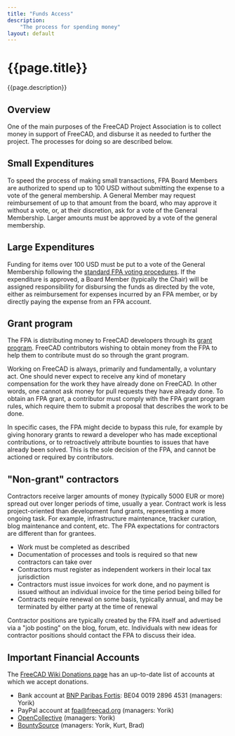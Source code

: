 ```yaml
---
title: "Funds Access"
description:
    "The process for spending money"
layout: default
---
```


# {{page.title}}

{{page.description}}

## Overview

One of the main purposes of the FreeCAD Project Association is to collect money in support of FreeCAD, and disburse it as needed to further the project. The processes for doing so are described below.

## Small Expenditures

To speed the process of making small transactions, FPA Board Members are authorized to spend up to 100 USD without submitting the expense to a vote of the general membership. A General Member may request reimbursement of up to that amount from the board, who may approve it without a vote, or, at their discretion, ask for a vote of the General Membership. Larger amounts must be approved by a vote of the general membership.

## Large Expenditures

Funding for items over 100 USD must be put to a vote of the General Membership following the [standard FPA voting procedures](../process/voting.md). If the expenditure is approved, a Board Member (typically the Chair) will be assigned responsibility for disbursing the funds as directed by the vote, either as reimbursement for expenses incurred by an FPA member, or by directly paying the expense from an FPA account.

## Grant program

The FPA is distributing money to FreeCAD developers through its [grant program](../../_programs/FPADF_Announcement.md). FreeCAD contributors wishing to obtain money from the FPA to help them to contribute must do so through the grant program.

Working on FreeCAD is always, primarily and fundamentally, a voluntary act. One should never expect to receive any kind of monetary compensation for the work they have already done on FreeCAD. In other words, one cannot ask money for pull requests they have already done. To obtain an FPA grant, a contributor must comply with the FPA grant program rules, which require them to submit a proposal that describes the work to be done.

In specific cases, the FPA might decide to bypass this rule, for example by giving honorary grants to reward a developer who has made exceptional contributions, or to retroactively attribute bounties to issues that have already been solved. This is the sole decision of the FPA, and cannot be actioned or required by contributors.

## "Non-grant" contractors

Contractors receive larger amounts of money (typically 5000 EUR or more) spread out over longer periods of time, usually a year.  Contract work is less project-oriented than development fund grants, representing a more ongoing task.  For example, infrastructure maintenance, tracker curation, blog maintenance and content, etc. The FPA expectations for contractors are different than for grantees.

* Work must be completed as described
* Documentation of processes and tools is required so that new contractors can take over
* Contractors must register as independent workers in their local tax jurisdiction
* Contractors must issue invoices for work done, and no payment is issued without an individual invoice for the time period being billed for
* Contracts require renewal on some basis, typically annual, and may be terminated by either party at the time of renewal

Contractor positions are typically created by the FPA itself and advertised via a "job posting" on the blog, forum, etc. Individuals with new ideas for contractor positions should contact the FPA to discuss their idea.

## Important Financial Accounts

The [FreeCAD Wiki Donations page](https://wiki.freecadweb.org/Donate) has an up-to-date list of accounts at which we accept donations.

* Bank account at [BNP Paribas Fortis](https://www.bnpparibasfortis.be/): BE04 0019 2896 4531 (managers: Yorik)
* PayPal account at fpa@freecad.org (managers: Yorik)
* [OpenCollective](https://opencollective.com/freecad) (managers: Yorik)
* [BountySource](https://app.bountysource.com/teams/freecad) (managers: Yorik, Kurt, Brad)
